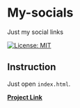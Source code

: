 # My-socials
Just my social links

[![License: MIT](https://img.shields.io/badge/License-MIT-yellow.svg)](https://opensource.org/licenses/MIT)

## Instruction
Just open `index.html`.

**[Project Link](https://capwan.github.io/my-socials/)**
